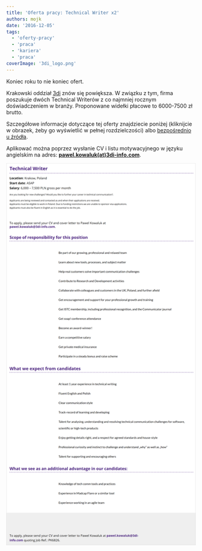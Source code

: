 ```yaml
---
title: 'Oferta pracy: Technical Writer x2'
authors: mojk
date: '2016-12-05'
tags:
  - 'oferty-pracy'
  - 'praca'
  - 'kariera'
  - 'praca'
coverImage: '3di_logo.png'
---
```


Koniec roku to nie koniec ofert.

<!--truncate-->

Krakowski oddział [3di](http://3di.com.pl/) znów się powiększa. W związku z tym,
firma poszukuje dwóch Technical Writerów z co najmniej rocznym doświadczeniem w
branży. Proponowane widełki płacowe to 6000-7500 zł brutto.

Szczegółowe informacje dotyczące tej oferty znajdziecie poniżej (kliknijcie w
obrazek, żeby go wyświetlić w pełnej rozdzielczości) albo
[bezpośrednio u źródła](http://3di.com.pl/technical-writer/).

Aplikować można poprzez wysłanie CV i listu motywacyjnego w języku angielskim na
adres: **[pawel.kowaluk(at)3di-info.com](mailto:pawel.kowaluk@3di-info.com)**.

[![tech_writer_3di](images/tech_writer_3di.png)](http://techwriter.pl/wp-content/uploads/2016/12/tech_writer_3di.png)
